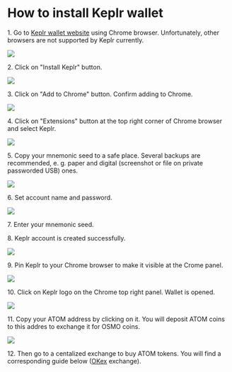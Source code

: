# How to install Keplr wallet

1\. Go to [Keplr wallet website](https://www.keplr.app/) using Chrome browser. Unfortunately, other browsers are not supported by Keplr currently.

![](../../.gitbook/assets/00\_keplr\_website.PNG)

2\. Click on "Install Keplr" button.

![](../../.gitbook/assets/02\_install\_to\_chrome\_button.PNG)

3\. Click on "Add to Chrome" button. Confirm adding to Chrome.

![](../../.gitbook/assets/03\_add\_keplr.PNG)

4\. Click on "Extensions" button at the top right corner of Chrome browser and select Keplr.

![](<../../.gitbook/assets/04\_keplr\_extension\_open (1).png>)

5\. Copy your mnemonic seed to a safe place. Several backups are recommended, e. g. paper and digital (screenshot or file on private passworded USB) ones.

![](../../.gitbook/assets/05\_mnemonic\_seed\_warning.PNG)

6\. Set account name and password.

![](../../.gitbook/assets/06\_set\_account\_name\_and\_pswd.PNG)

7\. Enter your mnemonic seed.

8\. Keplr account is created successfully.

![](../../.gitbook/assets/07\_successful\_creation\_of\_account.PNG)

9\. Pin Keplr to your Chrome browser to make it visible at the Crome panel.

![](../../.gitbook/assets/08\_pin\_keplr.png)

10\. Click on Keplr logo on the Chrome top right panel. Wallet is opened.

![](../../.gitbook/assets/09\_opened\_wallet.png)

11\. Copy your ATOM address by clicking on it. You will deposit ATOM coins to this addres to exchange it for OSMO coins.

![](../../.gitbook/assets/10\_address\_copied.png)

12\. Then go to a centalized exchange to buy ATOM tokens. You will find a corresponding guide below ([OKex](https://www.okex.com/join/2995542) exchange).
